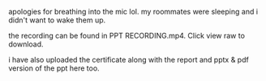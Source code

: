 apologies for breathing into the mic lol. my roommates were sleeping and i didn't want to wake them up. 

the recording can be found in PPT RECORDING.mp4. Click view raw to download.

i have also uploaded the certificate along with the report and pptx & pdf version of the ppt here too.
